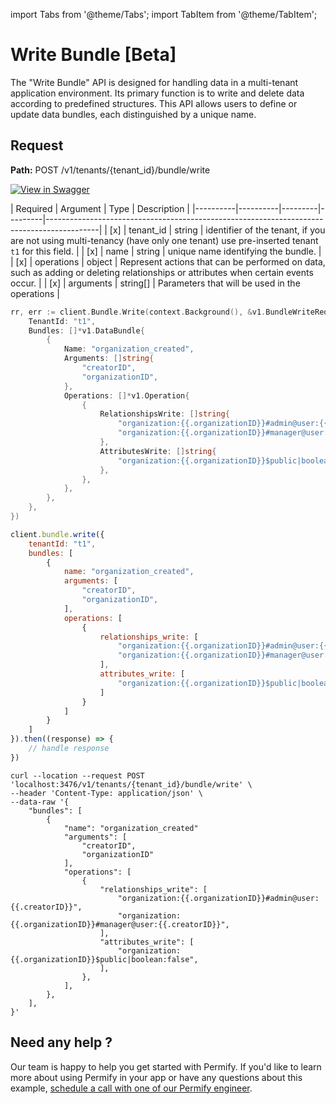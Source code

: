 import Tabs from '@theme/Tabs';
import TabItem from '@theme/TabItem';

# Write Bundle [Beta]

The "Write Bundle" API is designed for handling data in a multi-tenant application environment. Its primary function is to write and delete data according to predefined structures. This API allows users to define or update data bundles, each distinguished by a unique name.

## Request

**Path:** POST /v1/tenants/{tenant_id}/bundle/write

[![View in Swagger](http://jessemillar.github.io/view-in-swagger-button/button.svg)](https://permify.github.io/permify-swagger/#/Bundle/bundle.write)

| Required | Argument | Type | Description |
|----------|----------|---------|---------|-------------------------------------------------------------------------------------------|
| [x]   | tenant_id | string | identifier of the tenant, if you are not using multi-tenancy (have only one tenant) use pre-inserted tenant `t1` for this field. |
| [x]   | name | string | unique name identifying the bundle. |
| [x]   | operations | object | Represent actions that can be performed on data, such as adding or deleting relationships or attributes when certain events occur. |
| [x]   | arguments | string[] | Parameters that will be used in the operations |

<Tabs>
<TabItem value="go" label="Go">

```go
rr, err := client.Bundle.Write(context.Background(), &v1.BundleWriteRequest{
    TenantId: "t1",
    Bundles: []*v1.DataBundle{
        {
            Name: "organization_created",
            Arguments: []string{
                "creatorID",
                "organizationID",
            },
			Operations: []*v1.Operation{
			    {
                    RelationshipsWrite: []string{
                        "organization:{{.organizationID}}#admin@user:{{.creatorID}}",
                        "organization:{{.organizationID}}#manager@user:{{.creatorID}}",
                    },
                    AttributesWrite: []string{
                        "organization:{{.organizationID}}$public|boolean:false",
					},
				},
			},
		},
	},
})
```

</TabItem>

<TabItem value="node" label="Node">

```javascript
client.bundle.write({
    tenantId: "t1",
    bundles: [
        {
            name: "organization_created",
            arguments: [
                "creatorID",
                "organizationID",
            ],
            operations: [
                {
                    relationships_write: [
                        "organization:{{.organizationID}}#admin@user:{{.creatorID}}",
                        "organization:{{.organizationID}}#manager@user:{{.creatorID}}",
                    ],
                    attributes_write: [
                        "organization:{{.organizationID}}$public|boolean:false",
                    ]
                }
            ]
        }
    ]
}).then((response) => {
    // handle response
})
```

</TabItem>
<TabItem value="curl" label="cURL">

```curl
curl --location --request POST 'localhost:3476/v1/tenants/{tenant_id}/bundle/write' \
--header 'Content-Type: application/json' \
--data-raw '{
    "bundles": [
        {
            "name": "organization_created"
            "arguments": [
                "creatorID",
                "organizationID"
            ],
            "operations": [
                {
                    "relationships_write": [
                        "organization:{{.organizationID}}#admin@user:{{.creatorID}}",
                        "organization:{{.organizationID}}#manager@user:{{.creatorID}}",
                    ],
                    "attributes_write": [
                        "organization:{{.organizationID}}$public|boolean:false",
                    ],
                },
            ],
        },
    ],
}'
```

</TabItem>
</Tabs>

## Need any help ?

Our team is happy to help you get started with Permify. If you'd like to learn more about using Permify in your app or have any questions about this example, [schedule a call with one of our Permify engineer](https://meetings-eu1.hubspot.com/ege-aytin/call-with-an-expert).
